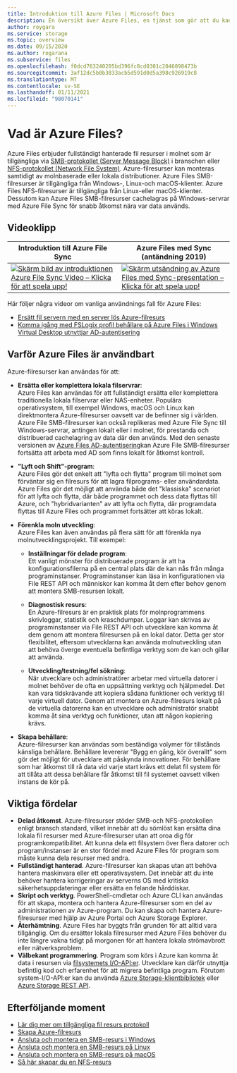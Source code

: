 ```yaml
---
title: Introduktion till Azure Files | Microsoft Docs
description: En översikt över Azure Files, en tjänst som gör att du kan skapa och använda nätverksfilresurser i molnet med SMB-protokollet som är branschstandard.
author: roygara
ms.service: storage
ms.topic: overview
ms.date: 09/15/2020
ms.author: rogarana
ms.subservice: files
ms.openlocfilehash: f0dcd763240205bd396fc8cd0301c2046098473b
ms.sourcegitcommit: 3af12dc5b0b3833acb5d591d0d5a398c926919c8
ms.translationtype: MT
ms.contentlocale: sv-SE
ms.lasthandoff: 01/11/2021
ms.locfileid: "98070141"
---
```

# <a name="what-is-azure-files"></a>Vad är Azure Files?
Azure Files erbjuder fullständigt hanterade fil resurser i molnet som är tillgängliga via [SMB-protokollet (Server Message Block)](/windows/win32/fileio/microsoft-smb-protocol-and-cifs-protocol-overview) i branschen eller [NFS-protokollet (Network File System)](https://en.wikipedia.org/wiki/Network_File_System). Azure-filresurser kan monteras samtidigt av molnbaserade eller lokala distributioner. Azure Files SMB-filresurser är tillgängliga från Windows-, Linux-och macOS-klienter. Azure Files NFS-filresurser är tillgängliga från Linux-eller macOS-klienter. Dessutom kan Azure Files SMB-filresurser cachelagras på Windows-servrar med Azure File Sync för snabb åtkomst nära var data används.

## <a name="videos"></a>Videoklipp
| Introduktion till Azure File Sync | Azure Files med Sync (antändning 2019)  |
|-|-|
| [![Skärm bild av introduktionen Azure File Sync Video – Klicka för att spela upp!](./media/storage-files-introduction/azure-file-sync-video-snapshot.png)](https://www.youtube.com/watch?v=Zm2w8-TRn-o) | [![Skärm utsändning av Azure Files med Sync-presentation – Klicka för att spela upp!](./media/storage-files-introduction/ignite-2018-video.png)](https://www.youtube.com/embed/6E2p28XwovU) |

Här följer några videor om vanliga användnings fall för Azure Files:
* [Ersätt fil servern med en server lös Azure-filresurs](https://sec.ch9.ms/ch9/3358/0addac01-3606-4e30-ad7b-f195f3ab3358/ITOpsTalkAzureFiles_high.mp4)
* [Komma igång med FSLogix profil behållare på Azure Files i Windows Virtual Desktop utnyttjar AD-autentisering](https://www.youtube.com/embed/9S5A1IJqfOQ)

## <a name="why-azure-files-is-useful"></a>Varför Azure Files är användbart
Azure-filresurser kan användas för att:

* **Ersätta eller komplettera lokala filservrar**:  
    Azure Files kan användas för att fullständigt ersätta eller komplettera traditionella lokala filservrar eller NAS-enheter. Populära operativsystem, till exempel Windows, macOS och Linux kan direktmontera Azure-filresurser oavsett var de befinner sig i världen. Azure File SMB-filresurser kan också replikeras med Azure File Sync till Windows-servrar, antingen lokalt eller i molnet, för prestanda och distribuerad cachelagring av data där den används. Med den senaste versionen av [Azure Files AD-autentisering](storage-files-active-directory-overview.md)kan Azure File SMB-filresurser fortsätta att arbeta med AD som finns lokalt för åtkomst kontroll. 

* **"Lyft och Shift"-program**:  
    Azure Files gör det enkelt att "lyfta och flytta" program till molnet som förväntar sig en filresurs för att lagra filprograms- eller användardata. Azure Files gör det möjligt att använda både det "klassiska" scenariot för att lyfta och flytta, där både programmet och dess data flyttas till Azure, och "hybridvarianten" av att lyfta och flytta, där programdata flyttas till Azure Files och programmet fortsätter att köras lokalt. 

* **Förenkla moln utveckling**:  
    Azure Files kan även användas på flera sätt för att förenkla nya molnutvecklingsprojekt. Till exempel:
    * **Inställningar för delade program**:  
        Ett vanligt mönster för distribuerade program är att ha konfigurationsfilerna på en central plats där de kan nås från många programinstanser. Programinstanser kan läsa in konfigurationen via File REST API och människor kan komma åt dem efter behov genom att montera SMB-resursen lokalt.

    * **Diagnostisk resurs**:  
        En Azure-filresurs är en praktisk plats för molnprogrammens skrivloggar, statistik och kraschdumpar. Loggar kan skrivas av programinstanser via File REST API och utvecklare kan komma åt dem genom att montera filresursen på en lokal dator. Detta ger stor flexibilitet, eftersom utvecklarna kan använda molnutveckling utan att behöva överge eventuella befintliga verktyg som de kan och gillar att använda.

    * **Utveckling/testning/fel sökning**:  
        När utvecklare och administratörer arbetar med virtuella datorer i molnet behöver de ofta en uppsättning verktyg och hjälpmedel. Det kan vara tidskrävande att kopiera sådana funktioner och verktyg till varje virtuell dator. Genom att montera en Azure-filresurs lokalt på de virtuella datorerna kan en utvecklare och administratör snabbt komma åt sina verktyg och funktioner, utan att någon kopiering krävs.
* **Skapa behållare**:  
    Azure-filresurser kan användas som beständiga volymer för tillstånds känsliga behållare. Behållare levererar "Bygg en gång, kör överallt" som gör det möjligt för utvecklare att påskynda innovationer. För behållare som har åtkomst till rå data vid varje start krävs ett delat fil system för att tillåta att dessa behållare får åtkomst till fil systemet oavsett vilken instans de kör på.

## <a name="key-benefits"></a>Viktiga fördelar
* **Delad åtkomst**. Azure-filresurser stöder SMB-och NFS-protokollen enligt bransch standard, vilket innebär att du sömlöst kan ersätta dina lokala fil resurser med Azure-filresurser utan att oroa dig för programkompatibilitet. Att kunna dela ett filsystem över flera datorer och program/instanser är en stor fördel med Azure Files för program som måste kunna dela resurser med andra. 
* **Fullständigt hanterad**. Azure-filresurser kan skapas utan att behöva hantera maskinvara eller ett operativsystem. Det innebär att du inte behöver hantera korrigeringar av serverns OS med kritiska säkerhetsuppdateringar eller ersätta en felande hårddiskar.
* **Skript och verktyg**. PowerShell-cmdletar och Azure CLI kan användas för att skapa, montera och hantera Azure-filresurser som en del av administrationen av Azure-program. Du kan skapa och hantera Azure-filresurser med hjälp av Azure Portal och Azure Storage Explorer. 
* **Återhämtning**. Azure Files har byggts från grunden för att alltid vara tillgänglig. Om du ersätter lokala filresurser med Azure Files behöver du inte längre vakna tidigt på morgonen för att hantera lokala strömavbrott eller nätverksproblem. 
* **Välbekant programmering**. Program som körs i Azure kan komma åt data i resursen via [filsystemets I/O-API:er](/dotnet/api/system.io.file). Utvecklare kan därför utnyttja befintlig kod och erfarenhet för att migrera befintliga program. Förutom system-I/O-API:er kan du använda [Azure Storage-klientbibliotek](/previous-versions/azure/dn261237(v=azure.100)) eller [Azure Storage REST API](/rest/api/storageservices/file-service-rest-api).

## <a name="next-steps"></a>Efterföljande moment
* [Lär dig mer om tillgängliga fil resurs protokoll](storage-files-compare-protocols.md)
* [Skapa Azure-filresurs](storage-how-to-create-file-share.md)
* [Ansluta och montera en SMB-resurs i Windows](storage-how-to-use-files-windows.md)
* [Ansluta och montera en SMB-resurs på Linux](storage-how-to-use-files-linux.md)
* [Ansluta och montera en SMB-resurs på macOS](storage-how-to-use-files-mac.md)
* [Så här skapar du en NFS-resurs](storage-files-how-to-create-nfs-shares.md)
